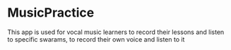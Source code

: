 # MusicPractice
This app is used for vocal music learners to record their lessons and listen to specific swarams, to record their own voice and listen to it
